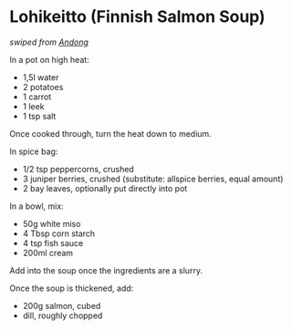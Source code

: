 # Lohikeitto (Finnish Salmon Soup)
_swiped from [Andong](https://www.youtube.com/watch?v=_I7LuKQ8GZ4&t=403s)_

In a pot on high heat:
* 1,5l water
* 2 potatoes
* 1 carrot
* 1 leek
* 1 tsp salt

Once cooked through, turn the heat down to medium.

In spice bag:
* 1/2 tsp peppercorns, crushed
* 3 juniper berries, crushed (substitute: allspice berries, equal amount) 
* 2 bay leaves, optionally put directly into pot

In a bowl, mix:
* 50g white miso
* 4 Tbsp corn starch
* 4 tsp fish sauce
* 200ml cream

Add into the soup once the ingredients are a slurry.

Once the soup is thickened, add:
* 200g salmon, cubed
* dill, roughly chopped
